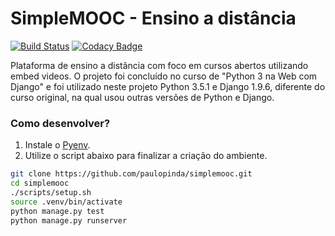 # SimpleMOOC - Ensino a distância
[![Build Status](https://travis-ci.org/paulopinda/simplemooc.svg?branch=master)](https://travis-ci.org/paulopinda/simplemooc)
[![Codacy Badge](https://api.codacy.com/project/badge/Grade/19176ed01baa477b9221033f85eadfa6)](https://www.codacy.com/app/paulo-pinda/simplemooc?utm_source=github.com&amp;utm_medium=referral&amp;utm_content=paulopinda/simplemooc&amp;utm_campaign=Badge_Grade)

Plataforma de ensino a distância com foco em cursos abertos utilizando embed videos. O projeto foi concluído no curso de "Python 3 na Web com Django" e foi utilizado neste projeto Python 3.5.1 e Django 1.9.6, diferente do curso original, na qual usou outras versões de Python e Django.

### Como desenvolver?

1. Instale o [Pyenv](https://github.com/yyuu/pyenv-installer).
2. Utilize o script abaixo para finalizar a criação do ambiente.

```bash
git clone https://github.com/paulopinda/simplemooc.git
cd simplemooc 
./scripts/setup.sh 
source .venv/bin/activate
python manage.py test 
python manage.py runserver
```
